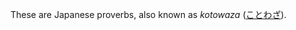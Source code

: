 These are Japanese proverbs, also known as *kotowaza* ([ことわざ](https://en.wikipedia.org/wiki/Japanese_proverbs#Kotowaza)).

